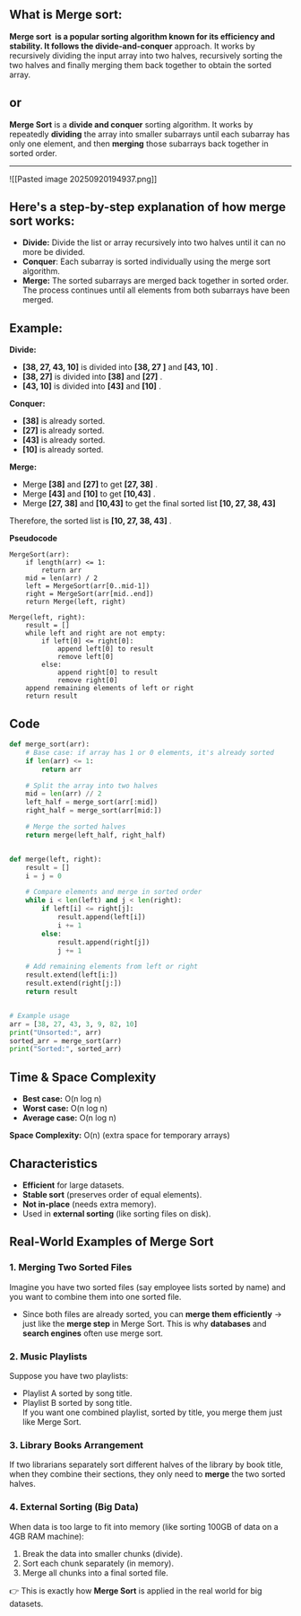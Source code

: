 ## What is Merge sort:

**Merge sort  is a popular sorting algorithm known for its efficiency and stability. 
It follows the divide-and-conquer** approach. It works by recursively dividing the input array into two halves, recursively sorting the two halves and finally merging them back together to obtain the sorted array.
## or

**Merge Sort** is a **divide and conquer** sorting algorithm.
It works by repeatedly **dividing** the array into smaller subarrays until each subarray has only one element, and then **merging** those subarrays back together in sorted order.  

---
![[Pasted image 20250920194937.png]]

## Here's a step-by-step explanation of how merge sort works:

- **Divide:** Divide the list or array recursively into two halves until it can no more be divided.
- **Conquer**: Each subarray is sorted individually using the merge sort algorithm.
- **Merge:** The sorted subarrays are merged back together in sorted order. The process continues until all elements from both subarrays have been merged.
## Example:

**Divide:**

- ****[38, 27, 43, 10]**** is divided into ****[38, 27 ]**** and ****[43, 10]**** .
- ****[38, 27]**** is divided into ****[38]**** and ****[27]**** .
- ****[43, 10]**** is divided into ****[43]**** and ****[10]**** .

**Conquer:**

- ****[38]**** is already sorted.
- ****[27]**** is already sorted.
- ****[43]**** is already sorted.
- ****[10]**** is already sorted.

**Merge:**

- Merge ****[38]**** and ****[27]**** to get ****[27, 38]**** .
- Merge ****[43]**** and ****[10]**** to get ****[10,43]**** .
- Merge ****[27, 38]**** and ****[10,43]**** to get the final sorted list ****[10, 27, 38, 43]****

Therefore, the sorted list is ****[10, 27, 38, 43]**** .

**Pseudocode**

```
MergeSort(arr):
    if length(arr) <= 1:
        return arr
    mid = len(arr) / 2
    left = MergeSort(arr[0..mid-1])
    right = MergeSort(arr[mid..end])
    return Merge(left, right)

Merge(left, right):
    result = []
    while left and right are not empty:
        if left[0] <= right[0]:
            append left[0] to result
            remove left[0]
        else:
            append right[0] to result
            remove right[0]
    append remaining elements of left or right
    return result

```

## Code

```python
def merge_sort(arr):
    # Base case: if array has 1 or 0 elements, it's already sorted
    if len(arr) <= 1:
        return arr

    # Split the array into two halves
    mid = len(arr) // 2
    left_half = merge_sort(arr[:mid])
    right_half = merge_sort(arr[mid:])

    # Merge the sorted halves
    return merge(left_half, right_half)


def merge(left, right):
    result = []
    i = j = 0

    # Compare elements and merge in sorted order
    while i < len(left) and j < len(right):
        if left[i] <= right[j]:
            result.append(left[i])
            i += 1
        else:
            result.append(right[j])
            j += 1

    # Add remaining elements from left or right
    result.extend(left[i:])
    result.extend(right[j:])
    return result


# Example usage
arr = [38, 27, 43, 3, 9, 82, 10]
print("Unsorted:", arr)
sorted_arr = merge_sort(arr)
print("Sorted:", sorted_arr)

```

## Time & Space Complexity

- **Best case:** O(n log n)
- **Worst case:** O(n log n)
- **Average case:** O(n log n)

**Space Complexity:** O(n) (extra space for temporary arrays)
## Characteristics

- **Efficient** for large datasets.
- **Stable sort** (preserves order of equal elements).
- **Not in-place** (needs extra memory).
- Used in **external sorting** (like sorting files on disk).

## Real-World Examples of Merge Sort
### 1. **Merging Two Sorted Files**

Imagine you have two sorted files (say employee lists sorted by name) and you want to combine them into one sorted file.
- Since both files are already sorted, you can **merge them efficiently** → just like the **merge step** in Merge Sort.
This is why **databases** and **search engines** often use merge sort.
### 2. **Music Playlists**
Suppose you have two playlists:
- Playlist A sorted by song title.
- Playlist B sorted by song title.  
    If you want one combined playlist, sorted by title, you merge them just like Merge Sort.
### 3. **Library Books Arrangement**
If two librarians separately sort different halves of the library by book title, when they combine their sections, they only need to **merge** the two sorted halves.
### 4. **External Sorting (Big Data)**
When data is too large to fit into memory (like sorting 100GB of data on a 4GB RAM machine):
1. Break the data into smaller chunks (divide).
2. Sort each chunk separately (in memory).
3. Merge all chunks into a final sorted file.      

👉 This is exactly how **Merge Sort** is applied in the real world for big datasets.